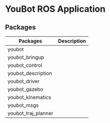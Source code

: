 # YouBot ROS Application

## Packages

| Packages | Description |
| ------ | ------ |
| youbot |  |
| youbot_bringup |  |
| youbot_control |  |
| youbot_description |  |
| youbot_driver |  |
| youbot_gazebo |  |
| youbot_kinematics |  |
| youbot_msgs |  |
| youbot_traj_planner |  |